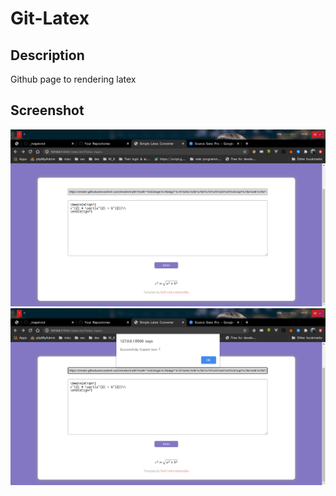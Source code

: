 # Git-Latex

## Description

Github page to rendering latex

## Screenshot

<img src="assets/ui.png">

<img src="assets/copy.png">